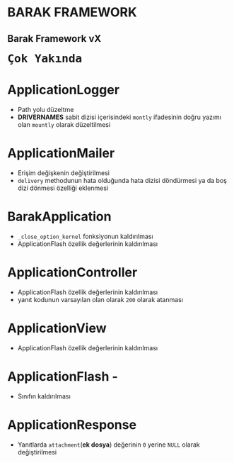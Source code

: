 # BARAK FRAMEWORK

## Barak Framework vX

<b style="font-size:30px;"> `Çok Yakında`</b>


# ApplicationLogger
- Path yolu düzeltme
- **DRIVERNAMES** sabit dizisi içerisindeki `montly` ifadesinin doğru yazımı olan `mountly` olarak düzeltilmesi
# ApplicationMailer
- Erişim değişkenin değiştirilmesi
- `delivery` methodunun hata olduğunda hata dizisi döndürmesi ya da boş dizi dönmesi özelliği eklenmesi
# BarakApplication
- `_close_option_kernel` fonksiyonun kaldırılması
- ApplicationFlash özellik değerlerinin kaldırılması
# ApplicationController
- ApplicationFlash özellik değerlerinin kaldırılması
- yanıt kodunun varsayılan olan olarak `200` olarak atanması
# ApplicationView
- ApplicationFlash özellik değerlerinin kaldırılması
# ApplicationFlash -
- Sınıfın kaldırılması
# ApplicationResponse
- Yanıtlarda `attachment`(**ek dosya**) değerinin `0` yerine `NULL` olarak değiştirilmesi
